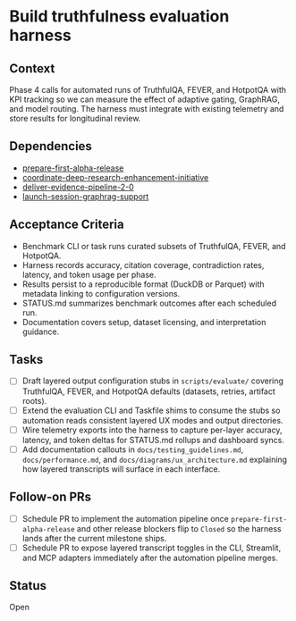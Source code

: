 # Build truthfulness evaluation harness

## Context
Phase 4 calls for automated runs of TruthfulQA, FEVER, and HotpotQA with KPI
tracking so we can measure the effect of adaptive gating, GraphRAG, and model
routing. The harness must integrate with existing telemetry and store results
for longitudinal review.

## Dependencies
- [prepare-first-alpha-release](prepare-first-alpha-release.md)
- [coordinate-deep-research-enhancement-initiative](coordinate-deep-research-enhancement-initiative.md)
- [deliver-evidence-pipeline-2-0](deliver-evidence-pipeline-2-0.md)
- [launch-session-graphrag-support](launch-session-graphrag-support.md)

## Acceptance Criteria
- Benchmark CLI or task runs curated subsets of TruthfulQA, FEVER, and
  HotpotQA.
- Harness records accuracy, citation coverage, contradiction rates, latency,
  and token usage per phase.
- Results persist to a reproducible format (DuckDB or Parquet) with metadata
  linking to configuration versions.
- STATUS.md summarizes benchmark outcomes after each scheduled run.
- Documentation covers setup, dataset licensing, and interpretation guidance.

## Tasks
- [ ] Draft layered output configuration stubs in `scripts/evaluate/` covering
  TruthfulQA, FEVER, and HotpotQA defaults (datasets, retries, artifact roots).
- [ ] Extend the evaluation CLI and Taskfile shims to consume the stubs so
  automation reads consistent layered UX modes and output directories.
- [ ] Wire telemetry exports into the harness to capture per-layer accuracy,
  latency, and token deltas for STATUS.md rollups and dashboard syncs.
- [ ] Add documentation callouts in `docs/testing_guidelines.md`,
  `docs/performance.md`, and `docs/diagrams/ux_architecture.md` explaining how
  layered transcripts will surface in each interface.

## Follow-on PRs
- [ ] Schedule PR to implement the automation pipeline once
  `prepare-first-alpha-release` and other release blockers flip to `Closed` so
  the harness lands after the current milestone ships.
- [ ] Schedule PR to expose layered transcript toggles in the CLI, Streamlit,
  and MCP adapters immediately after the automation pipeline merges.

## Status
Open
